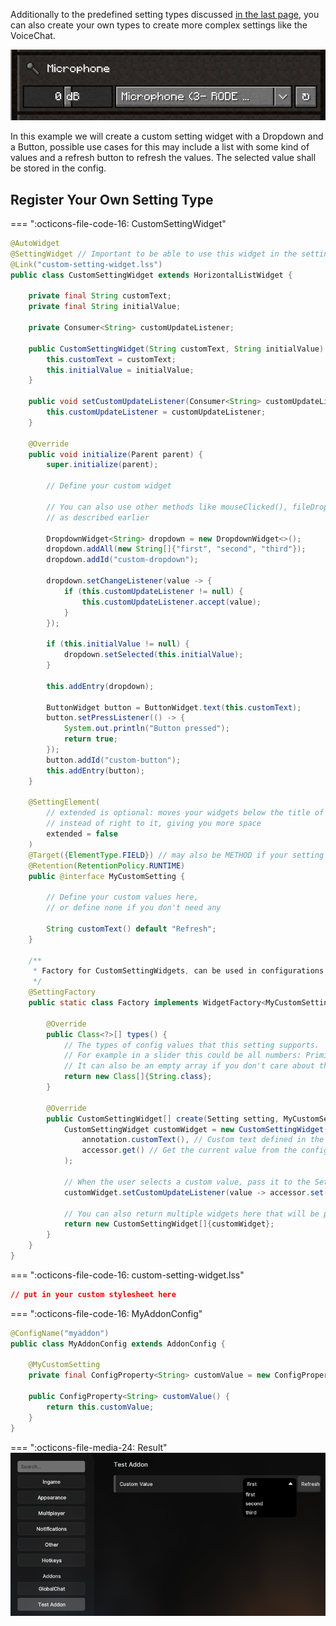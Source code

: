 Additionally to the predefined setting types discussed [in the last page](/pages/addon/features/config), you can also
create your own types to create more complex settings like the VoiceChat.

![VoiceChat-Microphone](/assets/files/screenshots/voicechat-microphone-example.png)

In this example we will create a custom setting widget with a Dropdown and a Button, possible use cases for this may
include a list with some kind of values and a refresh button to refresh the values. The selected value shall be
stored in the config.

## Register Your Own Setting Type

=== ":octicons-file-code-16: CustomSettingWidget"
```java
@AutoWidget
@SettingWidget // Important to be able to use this widget in the settings
@Link("custom-setting-widget.lss")
public class CustomSettingWidget extends HorizontalListWidget {

    private final String customText;
    private final String initialValue;
    
    private Consumer<String> customUpdateListener;
    
    public CustomSettingWidget(String customText, String initialValue) {
        this.customText = customText;
        this.initialValue = initialValue;
    }
    
    public void setCustomUpdateListener(Consumer<String> customUpdateListener) {
        this.customUpdateListener = customUpdateListener;
    }
    
    @Override
    public void initialize(Parent parent) {
        super.initialize(parent);
        
        // Define your custom widget
        
        // You can also use other methods like mouseClicked(), fileDropped(), renderWidget(), etc.
        // as described earlier
        
        DropdownWidget<String> dropdown = new DropdownWidget<>();
        dropdown.addAll(new String[]{"first", "second", "third"});
        dropdown.addId("custom-dropdown");
        
        dropdown.setChangeListener(value -> {
            if (this.customUpdateListener != null) {
                this.customUpdateListener.accept(value);
            }
        });
        
        if (this.initialValue != null) {
            dropdown.setSelected(this.initialValue);
        }
        
        this.addEntry(dropdown);
        
        ButtonWidget button = ButtonWidget.text(this.customText);
        button.setPressListener(() -> {
            System.out.println("Button pressed");
            return true;
        });
        button.addId("custom-button");
        this.addEntry(button);
    }

    @SettingElement(
        // extended is optional: moves your widgets below the title of the settings
        // instead of right to it, giving you more space
        extended = false
    )
    @Target({ElementType.FIELD}) // may also be METHOD if your setting should be used on methods
    @Retention(RetentionPolicy.RUNTIME)
    public @interface MyCustomSetting {
    
        // Define your custom values here,
        // or define none if you don't need any
        
        String customText() default "Refresh";
    }

    /**
     * Factory for CustomSettingWidgets, can be used in configurations via @MyCustomSetting
     */
    @SettingFactory
    public static class Factory implements WidgetFactory<MyCustomSetting, CustomSettingWidget> { 
        
        @Override
        public Class<?>[] types() {
            // The types of config values that this setting supports.
            // For example in a slider this could be all numbers: PrimitiveHelper.NUMBER_PRIMITIVES
            // It can also be an empty array if you don't care about the type (e.g. on a method instead of a field)
            return new Class[]{String.class};
        }

        @Override
        public CustomSettingWidget[] create(Setting setting, MyCustomSetting annotation, SettingInfo<?> info, SettingAccessor accessor) {
            CustomSettingWidget customWidget = new CustomSettingWidget(
                annotation.customText(), // Custom text defined in the annotation in the config
                accessor.get() // Get the current value from the config
            );
            
            // When the user selects a custom value, pass it to the SettingAccessor to write it into the config
            customWidget.setCustomUpdateListener(value -> accessor.set(value));
            
            // You can also return multiple widgets here that will be placed next to each other
            return new CustomSettingWidget[]{customWidget};
        }
    }
}
```

=== ":octicons-file-code-16: custom-setting-widget.lss"
```css
// put in your custom stylesheet here
```

=== ":octicons-file-code-16: MyAddonConfig"
```java
@ConfigName("myaddon")
public class MyAddonConfig extends AddonConfig {
    
    @MyCustomSetting
    private final ConfigProperty<String> customValue = new ConfigProperty<>("first");

    public ConfigProperty<String> customValue() {
        return this.customValue;
    }
}
```

=== ":octicons-file-media-24: Result"
![Custom-Settings-Result](/assets/files/screenshots/custom-settings-example.png)

